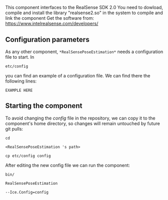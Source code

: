 ```
```
#
``` RealSensePoseEstimation
```
This component interfaces to the RealSense SDK 2.0
You need to dowload, compile and install the library "realsense2.so" in the system to compile and link the component
Get the software from: https://www.intelrealsense.com/developers/

## Configuration parameters
As any other component,
``` *RealSensePoseEstimation* ```
needs a configuration file to start. In

    etc/config

you can find an example of a configuration file. We can find there the following lines:

    EXAMPLE HERE


## Starting the component
To avoid changing the *config* file in the repository, we can copy it to the component's home directory, so changes will remain untouched by future git pulls:

    cd

``` <RealSensePoseEstimation 's path> ```

    cp etc/config config

After editing the new config file we can run the component:

    bin/

```RealSensePoseEstimation ```

    --Ice.Config=config
